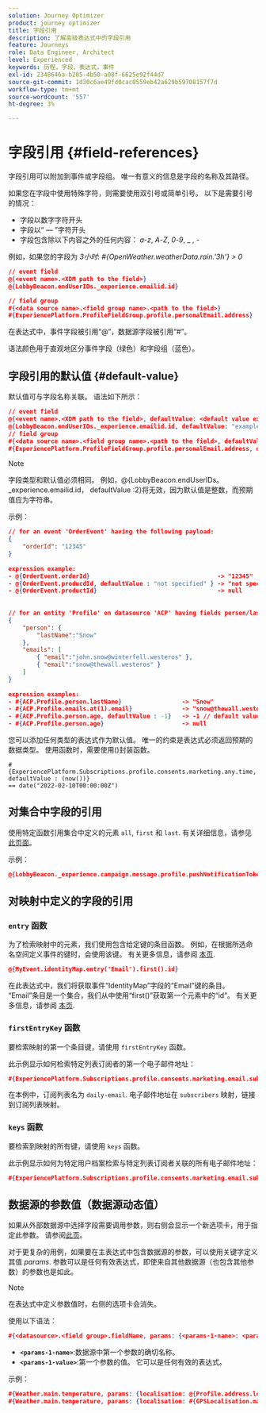 ```yaml
---
solution: Journey Optimizer
product: journey optimizer
title: 字段引用
description: 了解高级表达式中的字段引用
feature: Journeys
role: Data Engineer, Architect
level: Experienced
keywords: 历程，字段，表达式，事件
exl-id: 2348646a-b205-4b50-a08f-6625e92f44d7
source-git-commit: 1d30c6ae49fd0cac0559eb42a629b59708157f7d
workflow-type: tm+mt
source-wordcount: '557'
ht-degree: 3%

---
```


# 字段引用 {#field-references}

字段引用可以附加到事件或字段组。 唯一有意义的信息是字段的名称及其路径。

如果您在字段中使用特殊字符，则需要使用双引号或简单引号。 以下是需要引号的情况：

* 字段以数字字符开头
* 字段以“ — ”字符开头
* 字段包含除以下内容之外的任何内容： _a_-_z_, _A_-_Z_, _0_-_9_, _ , _-_

例如，如果您的字段为 _3小时_: _#{OpenWeather.weatherData.rain.&#39;3h&#39;} > 0_

```json
// event field
@{<event name>.<XDM path to the field>}
@{LobbyBeacon.endUserIDs._experience.emailid.id}

// field group
#{<data source name>.<field group name>.<path to the field>}
#{ExperiencePlatform.ProfileFieldGroup.profile.personalEmail.address}
```

在表达式中，事件字段被引用“@”，数据源字段被引用“#”。

语法颜色用于直观地区分事件字段（绿色）和字段组（蓝色）。

## 字段引用的默认值 {#default-value}

默认值可与字段名称关联。 语法如下所示：

```json
// event field
@{<event name>.<XDM path to the field>, defaultValue: <default value expression>}
@{LobbyBeacon.endUserIDs._experience.emailid.id, defaultValue: "example@adobe.com"}
// field group
#{<data source name>.<field group name>.<path to the field>, defaultValue: <default value expression>}
#{ExperiencePlatform.ProfileFieldGroup.profile.personalEmail.address, defaultValue: "example@adobe.com"}
```

>[!NOTE]
>
>字段类型和默认值必须相同。 例如，@{LobbyBeacon.endUserIDs。_experience.emailid.id， defaultValue :2}将无效，因为默认值是整数，而预期值应为字符串。

示例：

```json
// for an event 'OrderEvent' having the following payload:
{
    "orderId": "12345"
}
 
expression example:
- @{OrderEvent.orderId}                                    -> "12345"
- @{OrderEvent.producdId, defaultValue : "not specified" } -> "not specified" // default value, productId is not a field present in the payload
- @{OrderEvent.productId}                                  -> null
 
 
// for an entity 'Profile' on datasource 'ACP' having fields person/lastName, with fetched data such as:
{
    "person": {
        "lastName":"Snow"
    },
    "emails": [
        { "email":"john.snow@winterfell.westeros" },
        { "email":"snow@thewall.westeros" }
    ]
}
 
expression examples:
- #{ACP.Profile.person.lastName}                 -> "Snow"
- #{ACP.Profile.emails.at(1).email}              -> "snow@thewall.westeros"
- #{ACP.Profile.person.age, defaultValue : -1}   -> -1 // default value, age is not a field present in the payload
- #{ACP.Profile.person.age}                      -> null
```

您可以添加任何类型的表达式作为默认值。 唯一的约束是表达式必须返回预期的数据类型。 使用函数时，需要使用()封装函数。

```
#{ExperiencePlatform.Subscriptions.profile.consents.marketing.any.time, defaultValue : (now())} 
== date("2022-02-10T00:00:00Z")
```

## 对集合中字段的引用

使用特定函数引用集合中定义的元素 `all`, `first` 和 `last`. 有关详细信息，请参见[此页面](../expression/collection-management-functions.md)。

示例：

```json
@{LobbyBeacon._experience.campaign.message.profile.pushNotificationTokens.all()
```

## 对映射中定义的字段的引用

### `entry` 函数

为了检索映射中的元素，我们使用包含给定键的条目函数。 例如，在根据所选命名空间定义事件的键时，会使用该键。 有关更多信息，请参阅 [本页](../../event/about-creating.md#select-the-namespace).

```json
@{MyEvent.identityMap.entry('Email').first().id}
```

在此表达式中，我们将获取事件“IdentityMap”字段的“Email”键的条目。 “Email”条目是一个集合，我们从中使用“first()”获取第一个元素中的“id”。 有关更多信息，请参阅 [本页](../expression/collection-management-functions.md).

### `firstEntryKey` 函数

要检索映射的第一个条目键，请使用 `firstEntryKey` 函数。

此示例显示如何检索特定列表订阅者的第一个电子邮件地址：

```json
#{ExperiencePlatform.Subscriptions.profile.consents.marketing.email.subscriptions.entry('daily-email').subscribers.firstEntryKey()}
```

在本例中，订阅列表名为 `daily-email`. 电子邮件地址在 `subscribers` 映射，链接到订阅列表映射。

### `keys` 函数

要检索到映射的所有键，请使用 `keys` 函数。

此示例显示如何为特定用户档案检索与特定列表订阅者关联的所有电子邮件地址：

```json
#{ExperiencePlatform.Subscriptions.profile.consents.marketing.email.subscriptions.entry('daily-mail').subscribers.keys()
```

## 数据源的参数值（数据源动态值）

如果从外部数据源中选择字段需要调用参数，则右侧会显示一个新选项卡，用于指定此参数。 请参阅[此页](../expression/expressionadvanced.md)。

对于更复杂的用例，如果要在主表达式中包含数据源的参数，可以使用关键字定义其值 _params_. 参数可以是任何有效表达式，即使来自其他数据源（也包含其他参数）的参数也是如此。

>[!NOTE]
>
>在表达式中定义参数值时，右侧的选项卡会消失。

使用以下语法：

```json
#{<datasource>.<field group>.fieldName, params: {<params-1-name>: <params-1-value>, <params-2-name>: <params-2-value>}}
```

* **`<params-1-name>`**:数据源中第一个参数的确切名称。
* **`<params-1-value>`**:第一个参数的值。 它可以是任何有效的表达式。

示例：

```json
#{Weather.main.temperature, params: {localisation: @{Profile.address.localisation}}}
#{Weather.main.temperature, params: {localisation: #{GPSLocalisation.main.coordinates, params: {city: @{Profile.address.city}}}}}
```
